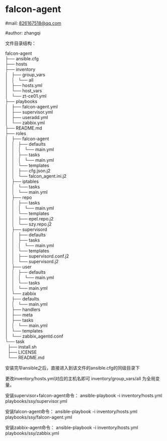 # falcon-agent

#mail: 826167518@qq.com

#author: zhangqi

文件目录结构：

falcon-agent <br />
├── ansible.cfg <br />
├── hosts<br />
├── inventory<br />
│   ├── group_vars<br />
│   │   └── all<br />
│   ├── hosts.yml<br />
│   └── host_vars<br />
│       └── zt-ce01.yml<br />
├── playbooks<br />
│   ├── falcon-agent.yml<br />
│   ├── supervisor.yml<br />
│   ├── useradd.yml<br />
│   └── zabbix.yml<br />
├── README.md<br />
├── roles<br />
│   ├── falcon-agent<br />
│   │   ├── defaults<br />
│   │   │   └── main.yml<br />
│   │   ├── tasks<br />
│   │   │   └── main.yml<br />
│   │   └── templates<br />
│   │       ├── cfg.json.j2<br />
│   │       └── falcon_agent.ini.j2<br />
│   ├── iptables<br />
│   │   └── tasks<br />
│   │       └── main.yml<br />
│   ├── repo<br />
│   │   ├── tasks<br />
│   │   │   └── main.yml<br />
│   │   └── templates<br />
│   │       ├── epel.repo.j2<br />
│   │       └── szy.repo.j2<br />
│   ├── supervisord<br />
│   │   ├── defaults<br />
│   │   ├── tasks<br />
│   │   │   └── main.yml<br />
│   │   └── templates<br />
│   │       ├── supervisord.conf.j2<br />
│   │       └── supervisord.j2<br />
│   ├── user<br />
│   │   ├── defaults<br />
│   │   │   └── main.yml<br />
│   │   └── tasks<br />
│   │       └── main.yml<br />
│   └── zabbix<br />
│       ├── defaults<br />
│       │   └── main.yml<br />
│       ├── handlers<br />
│       ├── meta<br />
│       ├── tasks<br />
│       │   └── main.yml<br />
│       └── templates<br />
│           └── zabbix_agentd.conf<br />
└── task<br />
&nbsp;&nbsp;├── install.sh<br />
&nbsp;&nbsp;├── LICENSE<br />
&nbsp;&nbsp;└── README.md<br />


安装完毕ansible之后，直接进入到该文件的ansible.cfg的同级目录下

更改inventory/hosts.yml对应的主机名即可
inventory/group_vars/all 为全局变量。

安装supervisor+falcon-agent命令：
ansible-playbook -i inventory/hosts.yml playbooks/ssy/supervisor.yml 

安装falcon-agent命令：
ansible-playbook -i inventory/hosts.yml playbooks/ssy/falcon-agent.yml

安装zabbix-agent命令：
ansible-playbook -i inventory/hosts.yml playbooks/ssy/zabbix.yml

